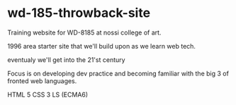 # wd-185-throwback-site

Training website for WD-8185 at nossi college of art.

1996 area starter site that we'll build upon as we learn web tech.

eventualy we'll get into the 21'st century

Focus is on developing dev practice and becoming familiar with the big 3 of fronted web languages.

HTML 5
CSS 3 
LS (ECMA6)